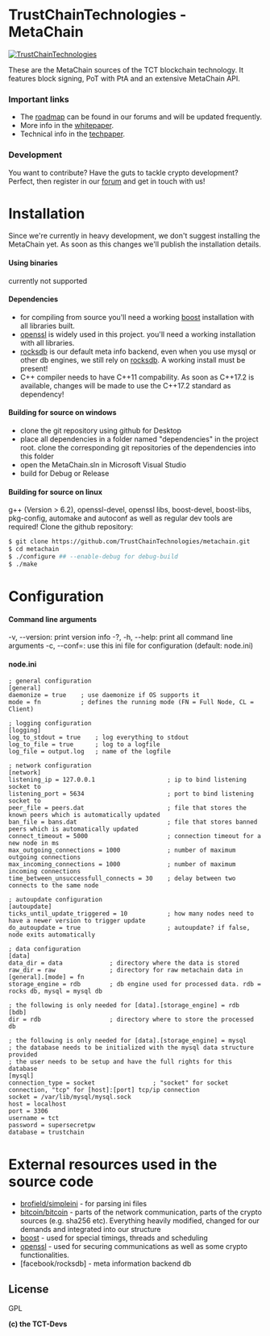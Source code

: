 # TrustChainTechnologies - MetaChain

[![TrustChainTechnologies](https://www.trustchaintechnologies.io/logo.png)](https://www.trustchaintechnologies.io/)

These are the MetaChain sources of the TCT blockchain technology. It features block signing, PoT with PtA and an extensive MetaChain API.

### Important links
 - The [roadmap] can be found in our forums and will be updated frequently.
 - More info in the [whitepaper].
 - Technical info in the [techpaper].

### Development

You want to contribute? Have the guts to tackle crypto development?
Perfect, then register in our [forum] and get in touch with us!

# Installation

Since we're currently in heavy development, we don't suggest installing the MetaChain yet. As soon as this changes we'll publish the installation details.
#### Using binaries
currently not supported
#### Dependencies
- for compiling from source you'll need a working [boost] installation with all libraries built.
- [openssl] is widely used in this project. you'll need a working installation with all libraries.
- [rocksdb] is our default meta info backend, even when you use mysql or other db engines, we still rely on [rocksdb]. A working install must be present!
- C++ compiler needs to have C++11 compability. As soon as C++17.2 is available, changes will be made to use the C++17.2 standard as dependency!
#### Building for source on windows
- clone the git repository using github for Desktop
- place all dependencies in a folder named "dependencies" in the project root. clone the corresponding git repositories of the dependencies into this folder
- open the MetaChain.sln in Microsoft Visual Studio
- build for Debug or Release
#### Building for source on linux
g++ (Version > 6.2), openssl-devel, openssl libs, boost-devel, boost-libs, pkg-config, automake and autoconf as well as regular dev tools are required!
Clone the github repository:
```sh
$ git clone https://github.com/TrustChainTechnologies/metachain.git
$ cd metachain
$ ./configure ## --enable-debug for debug-build
$ ./make
```
# Configuration
#### Command line arguments
-v, --version: print version info
-?, -h, --help: print all command line arguments
-c, --conf=<file>: use this ini file for configuration (default: node.ini)
#### node.ini
```
; general configuration
[general]
daemonize = true    ; use daemonize if OS supports it
mode = fn			; defines the running mode (FN = Full Node, CL = Client) 

; logging configuration
[logging]
log_to_stdout = true    ; log everything to stdout
log_to_file = true      ; log to a logfile
log_file = output.log   ; name of the logfile

; network configuration
[network]
listening_ip = 127.0.0.1                    ; ip to bind listening socket to
listening_port = 5634                       ; port to bind listening socket to
peer_file = peers.dat                       ; file that stores the known peers which is automatically updated
ban_file = bans.dat                         ; file that stores banned peers which is automatically updated
connect_timeout = 5000                      ; connection timeout for a new node in ms
max_outgoing_connections = 1000             ; number of maximum outgoing connections
max_incoming_connections = 1000             ; number of maximum incoming connections
time_between_unsuccessfull_connects = 30    ; delay between two connects to the same node

; autoupdate configuration
[autoupdate]
ticks_until_update_triggered = 10           ; how many nodes need to have a newer version to trigger update
do_autoupdate = true                        ; autoupdate? if false, node exits automatically

; data configuration
[data]
data_dir = data				; directory where the data is stored
raw_dir = raw				; directory for raw metachain data in [general].[mode] = fn
storage_engine = rdb		; db engine used for processed data. rdb = rocks db, mysql = mysql db

; the following is only needed for [data].[storage_engine] = rdb
[bdb]
dir = rdb					; directory where to store the processed db

; the following is only needed for [data].[storage_engine] = mysql
; the database needs to be initialized with the mysql data structure provided
; the user needs to be setup and have the full rights for this database
[mysql]
connection_type = socket				; "socket" for socket connection, "tcp" for [host]:[port] tcp/ip connection
socket = /var/lib/mysql/mysql.sock
host = localhost
port = 3306
username = tct
password = supersecretpw
database = trustchain
```

# External resources used in the source code
- [brofield/simpleini] - for parsing ini files
- [bitcoin/bitcoin] - parts of the network communication, parts of the crypto sources (e.g. sha256 etc). Everything heavily modified, changed for our demands and integrated into our structure
- [boost] - used for special timings, threads and scheduling
- [openssl] - used for securing communications as well as some crypto functionalities.
- [facebook/rocksdb] - meta information backend db

License
----

GPL


**(c) the TCT-Devs**

[//]: # (These are reference links used in the body of this note and get stripped out when the markdown processor does its job. There is no need to format nicely because it shouldn't be seen. Thanks SO - http://stackoverflow.com/questions/4823468/store-comments-in-markdown-syntax)


   [roadmap]: <https://forum.trustchaintechnologies.io/showthread.php?tid=13&pid=21#pid21>
   [whitepaper]: <https://backoffice.trustchaintechnologies.io/downloads/whitepaper.pdf>
   [techpaper]: <https://backoffice.trustchaintechnologies.io/downloads/techpaper.pdf>
   [forum]: <https://forum.trustchaintechnologies.io>
   [brofield/simpleini]: <https://github.com/brofield/simpleini>
   [bitcoin/bitcoin]: <https://github.com/bitcoin/bitcoin>
   [boost]: <http://www.boost.org/>
   [openssl]: <https://github.com/openssl/openssl>
   [rocksdb]: <https://github.com/facebook/rocksdb/>